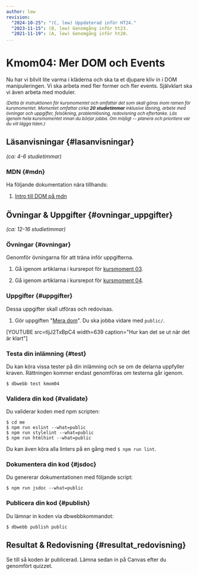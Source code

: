 ```yaml
---
author: lew
revision:
  "2024-10-25": "(C, lew) Uppdaterad inför HT24."
  "2023-11-15": (B, lew) Genomgång inför ht23.
  "2021-11-19": (A, lew) Genomgång inför ht20.
...
```


# Kmom04: Mer DOM och Events


<!-- [WARNING]
Kursmomentet är under uppdatering och är klart när den här gula rutan är borta.
[/WARNING] -->

Nu har vi blivit lite varma i kläderna och ska ta et djupare kliv in i DOM manipuleringen. Vi ska arbeta med fler former och fler events. Självklart ska vi även arbeta med moduler.

<!--more-->

<!-- [FIGURE src=/image/snapht14/js1-boulder-dash.png caption="Öva arrayer med en Boulderdash klon."] -->

<small><i>(Detta är instruktionen för kursmomentet och omfattar det som skall göras inom ramen för kursmomentet. Momentet omfattar cirka **20 studietimmar** inklusive läsning, arbete med övningar och uppgifter, felsökning, problemlösning, redovisning och eftertanke. Läs igenom hela kursmomentet innan du börjar jobba. Om möjligt -- planera och prioritera var du vill lägga tiden.)</i></small>

## Läsanvisningar {#lasanvisningar}

_(ca: 4-6 studietimmar)_

### MDN {#mdn}

Ha följande dokumentation nära tillhands:

1. [Intro till DOM på mdn](https://developer.mozilla.org/en-US/docs/Web/API/Document_Object_Model/Introduction)

## Övningar & Uppgifter {#ovningar_uppgifter}

_(ca: 12-16 studietimmar)_

### Övningar {#ovningar}

Genomför övningarna för att träna inför uppgifterna.

1. Gå igenom artiklarna i kursrepot för [kursmoment 03](https://github.com/dbwebb-se/js-v2/tree/master/components/03).

2. Gå igenom artiklarna i kursrepot för [kursmoment 04](https://github.com/dbwebb-se/js-v2/tree/master/components/04).

### Uppgifter {#uppgifter}

Dessa uppgifter skall utföras och redovisas.

1. Gör uppgiften "[Mera dom](https://github.com/dbwebb-se/js-v2/blob/master/components/04/assignment-1.md)". Du ska jobba vidare med `public/`.


[YOUTUBE src=tljJ2TxBpC4 width=639 caption="Hur kan det se ut när det är klart"]

### Testa din inlämning {#test}

Du kan köra vissa tester på din inlämning och se om de delarna uppfyller kraven. Rättningen kommer endast genomföras om testerna går igenom.

```console
$ dbwebb test kmom04
```

### Validera din kod {#validate}

Du validerar koden med npm scripten:

```console
$ cd me
$ npm run eslint --what=public
$ npm run stylelint --what=public
$ npm run htmlhint --what=public
```

Du kan även köra alla linters på en gång med `$ npm run lint`.

### Dokumentera din kod {#jsdoc}

Du genererar dokumentationen med följande script:

```console
$ npm run jsdoc --what=public
```


### Publicera din kod {#publish}

Du lämnar in koden via dbwebbkommandot:

```console
$ dbwebb publish public
```

## Resultat & Redovisning {#resultat_redovisning}

Se till så koden är publicerad. Lämna sedan in på Canvas efter du genomfört quizzet.
